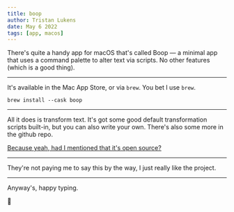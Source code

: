 ```yaml
---
title: boop
author: Tristan Lukens
date: May 6 2022
tags: [app, macos]
---
```


There's quite a handy app for macOS that's called Boop — a minimal app that uses a command palette to alter text via scripts. No other features (which is a good thing).

---

It's available in the Mac App Store, or via `brew`. You bet I use `brew`.

`brew install --cask boop`

---

All it does is transform text. It's got some good default transformation scripts built-in, but you can also write your own. There's also some more in the github repo.

[Because yeah, had I mentioned that it's open source?](https://github.com/IvanMathy/Boop)

---

They're not paying me to say this by the way, I just really like the project.

---

Anyway's, happy typing.

🎹
